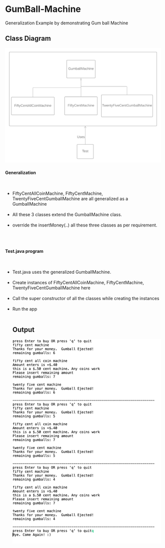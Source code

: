 # GumBall-Machine
Generalization Example by demonstrating Gum ball Machine

<h2>Class Diagram</h2>

![Screenshot](classdiagram.png)

<h4>Generalization</h4><br>
<ul>
  <li>FiftyCentAllCoinMachine, FiftyCentMachine, TwentyFiveCentGumballMachine are all generalized as a GumballMachine</li><br>
  <li>All these 3 classes extend the GumballMachine class.</li><br>
  <li>override the insertMoney(..) all these three classes as per requirement.</li><br>
  </ul><br>
  
  <h4>Test.java program</h4><br>
  <ul>
  <li> Test.java uses the generalized GumballMachine. </li><br>
  <li> Create instances of FiftyCentAllCoinMachine, FiftyCentMachine, TwentyFiveCentGumballMachine here </li><br>
  <li> Call the super constructor of all the classes while creating the instances </li><br>
  <li> Run the app </li><br>

<h2>Output</h2>

![Screenshot](output.png)



